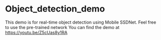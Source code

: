 # Object_detection_demo
This demo is for real-time object detection using Mobile SSDNet. Feel free to use the pre-trained network
You can find the demo at https://youtu.be/Z5cUas8y1RA
